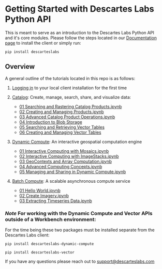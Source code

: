 # Getting Started with Descartes Labs Python API

This is meant to serve as an introduction to the Descartes Labs Python API and it's core modules. Please follow the steps located in our [Documentation page](https://docs.descarteslabs.com/installation.html) to install the client or simply run:

    pip install descarteslabs

## Overview

A general outline of the tutorials located in this repo is as follows:

1. [Logging in](01%20Logging%20In.ipynb) to your local client installation for the first time
2. [Catalog](/guides/catalog/): Create, manage, search, share, and visualize data:

   - [01 Searching and Rastering Catalog Products.ipynb](guides/catalog/01%20Searching%20and%20Rastering%20Catalog%20Products.ipynb)
   - [02 Creating and Managing Products.ipynb](guides/catalog/02%20Creating%20and%20Managing%20Products.ipynb)
   - [03 Advanced Catalog Product Operations.ipynb](guides/catalog/03%20Advanced%20Catalog%20Product%20Operations.ipynb)
   - [04 Introduction to Blob Storage](guides/catalog/04%20Introduction%20to%20Blob%20Storage.ipynb)
   - [05 Searching and Retrieving Vector Tables](guides/catalog/05%20Searching%20and%20Retrieving%20Vector%20Tables.ipynb)
   - [06 Creating and Managing Vector Tables](guides/catalog/06%20Creating%20and%20Managing%20Vector%20Tables.ipynb)

3. [Dynamic Compute](guides/dynamic-compute/): An interactive geospatial computation engine
   - [01 Interactive Computing with Mosaics.ipynb](guides/dynamic-compute/01%20Interactive%20Computing%20with%20Mosaics.ipynb)
   - [02 Interactive Computing with ImageStacks.ipynb](guides/dynamic-compute/02%20Interactive%20Computing%20with%20ImageStacks.ipynb)
   - [03 GeoContexts and Array Computation.ipynb](guides/dynamic-compute/03%20GeoContexts%20and%20Array%20Computation.ipynb)
   - [04 Advanced Computing Concepts.ipynb](guides/dynamic-compute/04%20Advanced%20Computing%20Concepts.ipynb)
   - [05 Managing and Sharing in Dynamic Compute.ipynb](guides/dynamic-compute/05%20Managing%20and%20Sharing%20in%20Dynamic%20Compute.ipynb)
4. [Batch Compute](guides/batch-compute/): A scalable asynchronous compute service
   - [01 Hello World.ipynb](guides/batch-compute/01%20Hello%20World.ipynb)
   - [02 Create Imagery.ipynb](guides/batch-compute/02%20Create%20Imagery.ipynb)
   - [03 Extracting Timeseries Data.ipynb](guides/batch-compute/03%20Extracting%20Timeseries%20Data.ipynb)

### _Note_ For working with the Dynamic Compute and Vector APIs outside of a Workbench environment:

For the time being these two packages must be installed separate from the Descartes Labs client:

    pip install descarteslabs-dynamic-compute

    pip install descarteslabs-vector

If you have any questions please reach out to support@descarteslabs.com
